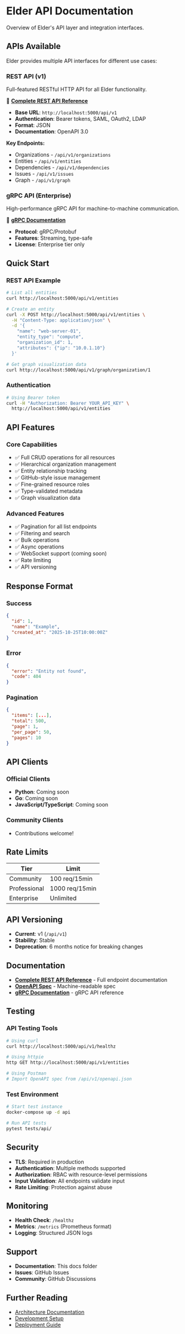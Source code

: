 # Elder API Documentation

Overview of Elder's API layer and integration interfaces.

## APIs Available

Elder provides multiple API interfaces for different use cases:

### REST API (v1)
Full-featured RESTful HTTP API for all Elder functionality.

📖 **[Complete REST API Reference](API.md)**

- **Base URL**: `http://localhost:5000/api/v1`
- **Authentication**: Bearer tokens, SAML, OAuth2, LDAP
- **Format**: JSON
- **Documentation**: OpenAPI 3.0

**Key Endpoints:**
- Organizations - `/api/v1/organizations`
- Entities - `/api/v1/entities`
- Dependencies - `/api/v1/dependencies`
- Issues - `/api/v1/issues`
- Graph - `/api/v1/graph`

### gRPC API (Enterprise)
High-performance gRPC API for machine-to-machine communication.

📖 **[gRPC Documentation](../grpc/README.md)**

- **Protocol**: gRPC/Protobuf
- **Features**: Streaming, type-safe
- **License**: Enterprise tier only

## Quick Start

### REST API Example

```bash
# List all entities
curl http://localhost:5000/api/v1/entities

# Create an entity
curl -X POST http://localhost:5000/api/v1/entities \
  -H "Content-Type: application/json" \
  -d '{
    "name": "web-server-01",
    "entity_type": "compute",
    "organization_id": 1,
    "attributes": {"ip": "10.0.1.10"}
  }'

# Get graph visualization data
curl http://localhost:5000/api/v1/graph/organization/1
```

### Authentication

```bash
# Using Bearer token
curl -H "Authorization: Bearer YOUR_API_KEY" \
  http://localhost:5000/api/v1/entities
```

## API Features

### Core Capabilities
- ✅ Full CRUD operations for all resources
- ✅ Hierarchical organization management
- ✅ Entity relationship tracking
- ✅ GitHub-style issue management
- ✅ Fine-grained resource roles
- ✅ Type-validated metadata
- ✅ Graph visualization data

### Advanced Features
- ✅ Pagination for all list endpoints
- ✅ Filtering and search
- ✅ Bulk operations
- ✅ Async operations
- ✅ WebSocket support (coming soon)
- ✅ Rate limiting
- ✅ API versioning

## Response Format

### Success
```json
{
  "id": 1,
  "name": "Example",
  "created_at": "2025-10-25T10:00:00Z"
}
```

### Error
```json
{
  "error": "Entity not found",
  "code": 404
}
```

### Pagination
```json
{
  "items": [...],
  "total": 500,
  "page": 1,
  "per_page": 50,
  "pages": 10
}
```

## API Clients

### Official Clients
- **Python**: Coming soon
- **Go**: Coming soon
- **JavaScript/TypeScript**: Coming soon

### Community Clients
- Contributions welcome!

## Rate Limits

| Tier | Limit |
|------|-------|
| Community | 100 req/15min |
| Professional | 1000 req/15min |
| Enterprise | Unlimited |

## API Versioning

- **Current**: v1 (`/api/v1`)
- **Stability**: Stable
- **Deprecation**: 6 months notice for breaking changes

## Documentation

- **[Complete REST API Reference](API.md)** - Full endpoint documentation
- **[OpenAPI Spec](http://localhost:5000/api/v1/openapi.json)** - Machine-readable spec
- **[gRPC Documentation](../grpc/README.md)** - gRPC API reference

## Testing

### API Testing Tools

```bash
# Using curl
curl http://localhost:5000/api/v1/healthz

# Using httpie
http GET http://localhost:5000/api/v1/entities

# Using Postman
# Import OpenAPI spec from /api/v1/openapi.json
```

### Test Environment

```bash
# Start test instance
docker-compose up -d api

# Run API tests
pytest tests/api/
```

## Security

- **TLS**: Required in production
- **Authentication**: Multiple methods supported
- **Authorization**: RBAC with resource-level permissions
- **Input Validation**: All endpoints validate input
- **Rate Limiting**: Protection against abuse

## Monitoring

- **Health Check**: `/healthz`
- **Metrics**: `/metrics` (Prometheus format)
- **Logging**: Structured JSON logs

## Support

- **Documentation**: This docs folder
- **Issues**: GitHub Issues
- **Community**: GitHub Discussions

## Further Reading

- [Architecture Documentation](../architecture/README.md)
- [Development Setup](../development/README.md)
- [Deployment Guide](../deployment/README.md)
